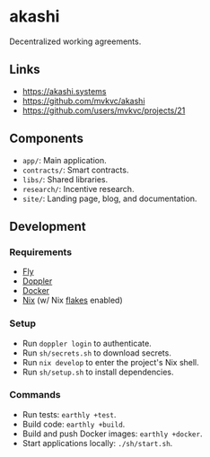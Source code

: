 # akashi

Decentralized working agreements.

## Links

- https://akashi.systems
- https://github.com/mvkvc/akashi
- https://github.com/users/mvkvc/projects/21

## Components

- `app/`: Main application.
- `contracts/`: Smart contracts.
- `libs/`: Shared libraries.
- `research/`: Incentive research.
- `site/`: Landing page, blog, and documentation.

## Development

### Requirements

- [Fly](https://fly.io/docs/hands-on/install-flyctl)
- [Doppler](https://docs.doppler.com/docs/install-cli)
- [Docker](https://docs.docker.com/get-docker/)
- [Nix](https://nixos.org/download.html) (w/ Nix [flakes](https://nixos.wiki/wiki/Flakes) enabled)

### Setup

- Run `doppler login` to authenticate.
- Run `sh/secrets.sh` to download secrets.
- Run `nix develop` to enter the project's Nix shell.
- Run `sh/setup.sh` to install dependencies.

### Commands

- Run tests: `earthly +test`.
- Build code: `earthly +build`.
- Build and push Docker images: `earthly +docker`.
- Start applications locally: `./sh/start.sh`.
